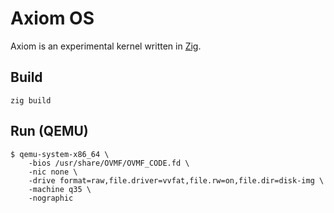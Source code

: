 # Axiom OS

Axiom is an experimental kernel written in [Zig](https://ziglang.org).

## Build

`zig build`

## Run (QEMU)

```console
$ qemu-system-x86_64 \
    -bios /usr/share/OVMF/OVMF_CODE.fd \
    -nic none \
    -drive format=raw,file.driver=vvfat,file.rw=on,file.dir=disk-img \
    -machine q35 \
    -nographic
```
